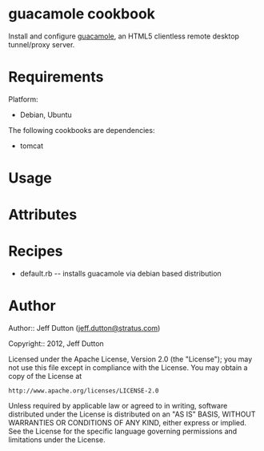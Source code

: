 # guacamole cookbook

Install and configure [guacamole](http://guac-dev.org/), an HTML5
clientless remote desktop tunnel/proxy server.

# Requirements

Platform:

* Debian, Ubuntu

The following cookbooks are dependencies:

* tomcat

# Usage

# Attributes

# Recipes

* default.rb -- installs guacamole via debian based distribution

# Author

Author:: Jeff Dutton (<jeff.dutton@stratus.com>)

Copyright:: 2012, Jeff Dutton

Licensed under the Apache License, Version 2.0 (the "License");
you may not use this file except in compliance with the License.
You may obtain a copy of the License at

    http://www.apache.org/licenses/LICENSE-2.0

Unless required by applicable law or agreed to in writing, software
distributed under the License is distributed on an "AS IS" BASIS,
WITHOUT WARRANTIES OR CONDITIONS OF ANY KIND, either express or
implied. See the License for the specific language governing
permissions and limitations under the License.
